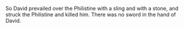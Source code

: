 So David prevailed over the Philistine with a sling and with a stone, and struck the Philistine and killed him. There was no sword in the hand of David.
